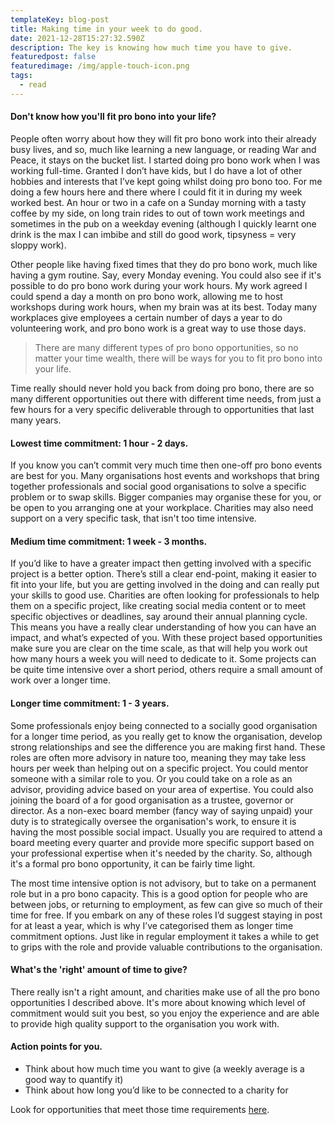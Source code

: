 ```yaml
---
templateKey: blog-post
title: Making time in your week to do good.
date: 2021-12-28T15:27:32.590Z
description: The key is knowing how much time you have to give.
featuredpost: false
featuredimage: /img/apple-touch-icon.png
tags:
  - read
---
```

#### Don't know how you'll fit pro bono into your life?

People often worry about how they will fit pro bono work into their already busy lives, and so, much like learning a new language, or reading War and Peace, it stays on the bucket list. I started doing pro bono work when I was working full-time. Granted I don’t have kids, but I do have a lot of other hobbies and interests that I’ve kept going whilst doing pro bono too. For me doing a few hours here and there where I could fit it in during my week worked best. An hour or two in a cafe on a Sunday morning with a tasty coffee by my side, on long train rides to out of town work meetings and sometimes in the pub on a weekday evening (although I quickly learnt one drink is the max I can imbibe and still do good work, tipsyness = very sloppy work).  

Other people like having fixed times that they do pro bono work, much like having a gym routine. Say, every Monday evening. You could also see if it's possible to do pro bono work during your work hours. My work agreed I could spend a day a month on pro bono work, allowing me to host workshops during work hours, when my brain was at its best. Today many workplaces give employees a certain number of days a year to do volunteering work, and pro bono work is a great way to use those days.

> There are many different types of pro bono opportunities, so no matter your time wealth, there will be ways for you to fit pro bono into your life. 

Time really should never hold you back from doing pro bono, there are so many different opportunities out there with different time needs, from just a few hours for a very specific deliverable through to opportunities that last many years.

#### Lowest time commitment: 1 hour - 2 days.

If you know you can’t commit very much time then one-off pro bono events are best for you. Many organisations host events and workshops that bring together professionals and social good organisations to solve a specific problem or to swap skills. Bigger companies may organise these for you, or be open to you arranging one at your workplace. Charities may also need support on a very specific task, that isn't too time intensive. 

#### Medium time commitment: 1 week - 3 months.

If you’d like to have a greater impact then getting involved with a specific project is a better option. There’s still a clear end-point, making it easier to fit into your life, but you are getting involved in the doing and can really put your skills to good use. Charities are often looking for professionals to help them on a specific project, like creating social media content or to meet specific objectives or deadlines, say around their annual planning cycle. This means you have a really clear understanding of how you can have an impact, and what’s expected of you. With these project based opportunities make sure you are clear on the time scale, as that will help you work out how many hours a week you will need to dedicate to it. Some projects can be quite time intensive over a short period, others require a small amount of work over a longer time.

#### Longer time commitment: 1 - 3 years.

Some professionals enjoy being connected to a socially good organisation for a longer time period, as you really get to know the organisation, develop strong relationships and see the difference you are making first hand. These roles are often more advisory in nature too, meaning they may take less hours per week than helping out on a specific project. You could mentor someone with a similar role to you. Or you could take on a role as an advisor, providing advice based on your area of expertise. You could also joining the board of a for good organisation as a trustee, governor or director. As a non-exec board member (fancy way of saying unpaid) your duty is to strategically oversee the organisation's work, to ensure it is having the most possible social impact. Usually you are required to attend a board meeting every quarter and provide more specific support based on your professional expertise when it's needed by the charity. So, although it's a formal pro bono opportunity, it can be fairly time light.

The most time intensive option is not advisory, but to take on a permanent role but in a pro bono capacity. This is a good option for people who are between jobs, or returning to employment, as few can give so much of their time for free. If you embark on any of these roles I’d suggest staying in post for at least a year, which is why I’ve categorised them as longer time commitment options. Just like in regular employment it takes a while to get to grips with the role and provide valuable contributions to the organisation. 

#### What's the 'right' amount of time to give?

There really isn't a right amount, and charities make use of all the pro bono opportunities I described above. It's more about knowing which level of commitment would suit you best, so you enjoy the experience and are able to provide high quality support to the organisation you work with.

#### Action points for you.

* Think about how much time you want to give (a weekly average is a good way to quantify it)
* Think about how long you’d like to be connected to a charity for

Look for opportunities that meet those time requirements [here](https://reachvolunteering.org.uk/).